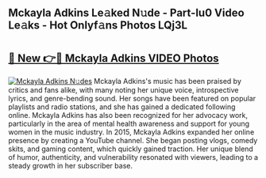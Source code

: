 ## Mckayla Adkins Le𝚊ked N𝚞de - Part-Iu0 Video Le𝚊ks - Hot Onlyf𝚊ns Photos LQj3L

# <h2><a href="http://ab97866.deff.icu/?id=Mckayla+Adkins">🔗 New 👉🔴 Mckayla Adkins VIDEO Photos</a></h2>

[![Mckayla Adkins N𝚞des](https://i.imgur.com/rIISA9y.gif)](http://ab97866.deff.icu/?id=Mckayla+Adkins)
Mckayla Adkins's music has been praised by critics and fans alike, with many noting her unique voice, introspective lyrics, and genre-bending sound. Her songs have been featured on popular playlists and radio stations, and she has gained a dedicated following online. Mckayla Adkins has also been recognized for her advocacy work, particularly in the area of mental health awareness and support for young women in the music industry. In 2015, Mckayla Adkins expanded her online presence by creating a YouTube channel. She began posting vlogs, comedy skits, and gaming content, which quickly gained traction. Her unique blend of humor, authenticity, and vulnerability resonated with viewers, leading to a steady growth in her subscriber base.
